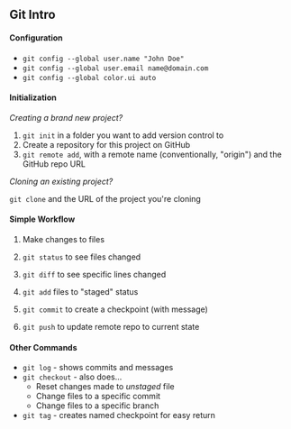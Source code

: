## Git Intro

#### Configuration

* `git config --global user.name "John Doe"`
* `git config --global user.email name@domain.com`
* `git config --global color.ui auto`

#### Initialization

*Creating a brand new project?*

1. `git init` in a folder you want to add version control to
2. Create a repository for this project on GitHub
3. `git remote add`, with a remote name (conventionally, "origin") and the GitHub repo URL

*Cloning an existing project?*

`git clone` and the URL of the project you're cloning

#### Simple Workflow

1. Make changes to files

2. `git status` to see files changed
3. `git diff` to see specific lines changed
4. `git add` files to "staged" status
5. `git commit` to create a checkpoint (with message)
6. `git push` to update remote repo to current state

#### Other Commands

* `git log` - shows commits and messages
* `git checkout` - also does...
    * Reset changes made to *unstaged* file
    * Change files to a specific commit
    * Change files to a specific branch
* `git tag` - creates named checkpoint for easy return
